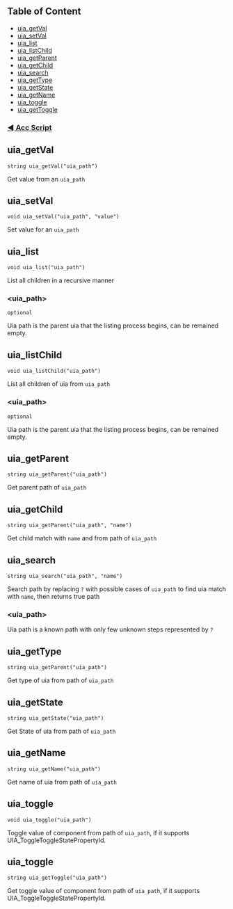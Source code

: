 ## Table of Content 
- [uia_getVal](#uia_getVal)
- [uia_setVal](#uia_setVal)
- [uia_list](#uia_list)
- [uia_listChild](#uia_listChild)
- [uia_getParent](#uia_getParent)
- [uia_getChild](#uia_getChild)
- [uia_search](#uia_search)
- [uia_getType](#uia_getType)
- [uia_getState](#uia_getState)
- [uia_getName](#uia_getName)
- [uia_toggle](#uia_toggle)
- [uia_getToggle](#uia_getToggle)

### [◄ Acc Script](AccScript.md)

## uia_getVal
```
string uia_getVal("uia_path")
```

Get value from an `uia_path`

## uia_setVal
```
void uia_setVal("uia_path", "value")
```

Set value for an `uia_path`

## uia_list
```
void uia_list("uia_path")
```

List all children in a recursive manner
	
### <uia_path>

`optional`

Uia path is the parent uia that the listing process begins, can be remained empty.

## uia_listChild
```
void uia_listChild("uia_path")
```

List all children of uia from `uia_path`

### <uia_path>

`optional`

Uia path is the parent uia that the listing process begins, can be remained empty.

## uia_getParent
```
string uia_getParent("uia_path")
```

Get parent path of `uia_path`

## uia_getChild
```
string uia_getParent("uia_path", "name")
```

Get child match with `name` and from path of `uia_path`

## uia_search
```
string uia_search("uia_path", "name")
```

Search path by replacing `?` with possible cases of `uia_path` 
to find uia match with `name`, then returns true path

### <uia_path>

Uia path is a known path with only few unknown steps represented by `?`

## uia_getType
```
string uia_getParent("uia_path")
```

Get type of uia from path of `uia_path`

## uia_getState
```
string uia_getState("uia_path")
```

Get State of uia from path of `uia_path`

## uia_getName
```
string uia_getName("uia_path")
```

Get name of uia from path of `uia_path`

## uia_toggle
```
void uia_toggle("uia_path")
```

Toggle value of component from path of `uia_path`, if it supports UIA_ToggleToggleStatePropertyId.

## uia_toggle
```
string uia_getToggle("uia_path")
```

Get toggle value of component from path of `uia_path`, if it supports UIA_ToggleToggleStatePropertyId.
